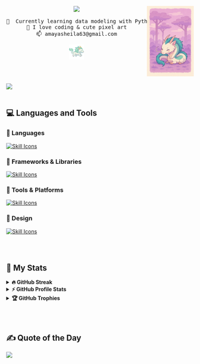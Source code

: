 <div align="center">

<img src="assets/haku1.png" width="25%" align="right" />

<img 
  src="https://readme-typing-svg.demolab.com?font=Inconsolata&weight=500&size=35&duration=4000&pause=300&color=F74D4D&center=true&vCenter=true&multiline=true&repeat=false&random=false&width=1000&height=120&lines=Hi+there~;I+am+Sheila,+student+of+systems+engineering" 
  width="70%" 
/>

<pre>
🌱  Currently learning data modeling with Python
🎨 I love coding & cute pixel art
📫 amayasheila63@gmail.com
</pre>


<img src="assets/haku.gif" height="40" />

<br><br>

</div>

[![](https://img.shields.io/badge/LinkedIn-0A66C2?logo=linkedin&logoColor=white)](https://www.linkedin.com/in/sheila-amaya-692941279)
<br/><br/>

## 💻 Languages and Tools
### 🧠 Languages
[![Skill Icons](https://skillicons.dev/icons?i=java,python,js,ts,markdown&perline=8)](https://skillicons.dev)

### 🧩 Frameworks & Libraries
[![Skill Icons](https://skillicons.dev/icons?i=react,nodejs,flask,django,bootstrap&perline=8)](https://skillicons.dev)

### 🔧 Tools & Platforms
[![Skill Icons](https://skillicons.dev/icons?i=git,github,docker,aws,postman,arduino,jira,trello&perline=8)](https://skillicons.dev)

### 🎨 Design
[![Skill Icons](https://skillicons.dev/icons?i=ai,ps&perline=8)](https://skillicons.dev)

<br/><br/>

## 📎 My Stats

<details>
  <summary><b>🔥 GitHub Streak</b></summary>
  <br/>
  <img src="https://streak-stats.demolab.com?user=Sheila-Amaya&theme=tokyonight&hide_border=false" alt="GitHub Streak"/>
</details>

<details>
  <summary><b>⚡ GitHub Profile Stats</b></summary>
  <br/>
  <div align="left">
    <img src="https://github-readme-stats.vercel.app/api?username=Sheila-Amaya&show_icons=true&theme=tokyonight&hide_border=false" />
  </div>
</details>

<details>
  <summary><b>🏆 GitHub Trophies</b></summary>
  <br/>
  <div align="left">
    <img src="https://github-profile-trophy.vercel.app/?username=Sheila-Amaya&theme=tokyonight&no-frame=true&title=Followers,Commits,Issues,PullRequest,Stars,Repositories" />
  </div>
</details>

<br/><br/>

## ✍️ Quote of the Day

<div align="left">
  <img src="https://quotes-github-readme.vercel.app/api?type=horizontal&theme=radical" />
</div>

<br/><br/>
